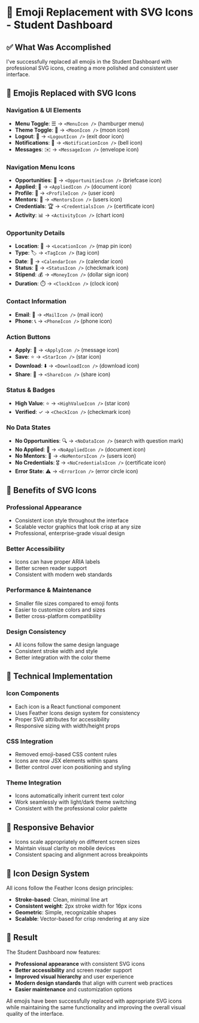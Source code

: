 # 🎨 Emoji Replacement with SVG Icons - Student Dashboard

## ✅ **What Was Accomplished**

I've successfully replaced all emojis in the Student Dashboard with professional SVG icons, creating a more polished and consistent user interface.

## 🔄 **Emojis Replaced with SVG Icons**

### **Navigation & UI Elements**
- **Menu Toggle**: ☰ → `<MenuIcon />` (hamburger menu)
- **Theme Toggle**: 🌙 → `<MoonIcon />` (moon icon)
- **Logout**: 🚪 → `<LogoutIcon />` (exit door icon)
- **Notifications**: 🔔 → `<NotificationIcon />` (bell icon)
- **Messages**: ✉️ → `<MessageIcon />` (envelope icon)

### **Navigation Menu Icons**
- **Opportunities**: 💼 → `<OpportunitiesIcon />` (briefcase icon)
- **Applied**: 📝 → `<AppliedIcon />` (document icon)
- **Profile**: 👤 → `<ProfileIcon />` (user icon)
- **Mentors**: 🧠 → `<MentorsIcon />` (users icon)
- **Credentials**: 🏆 → `<CredentialsIcon />` (certificate icon)
- **Activity**: 📊 → `<ActivityIcon />` (chart icon)

### **Opportunity Details**
- **Location**: 📍 → `<LocationIcon />` (map pin icon)
- **Type**: 🏷️ → `<TagIcon />` (tag icon)
- **Date**: 📅 → `<CalendarIcon />` (calendar icon)
- **Status**: 📌 → `<StatusIcon />` (checkmark icon)
- **Stipend**: 💰 → `<MoneyIcon />` (dollar sign icon)
- **Duration**: ⏱️ → `<ClockIcon />` (clock icon)

### **Contact Information**
- **Email**: 📧 → `<MailIcon />` (mail icon)
- **Phone**: 📞 → `<PhoneIcon />` (phone icon)

### **Action Buttons**
- **Apply**: 📩 → `<ApplyIcon />` (message icon)
- **Save**: ⭐ → `<StarIcon />` (star icon)
- **Download**: ⬇️ → `<DownloadIcon />` (download icon)
- **Share**: 🔗 → `<ShareIcon />` (share icon)

### **Status & Badges**
- **High Value**: ⭐ → `<HighValueIcon />` (star icon)
- **Verified**: ✓ → `<CheckIcon />` (checkmark icon)

### **No Data States**
- **No Opportunities**: 🔍 → `<NoDataIcon />` (search with question mark)
- **No Applied**: 📝 → `<NoAppliedIcon />` (document icon)
- **No Mentors**: 👥 → `<NoMentorsIcon />` (users icon)
- **No Credentials**: 🎖️ → `<NoCredentialsIcon />` (certificate icon)
- **Error State**: ⚠️ → `<ErrorIcon />` (error circle icon)

## 🎯 **Benefits of SVG Icons**

### **Professional Appearance**
- Consistent icon style throughout the interface
- Scalable vector graphics that look crisp at any size
- Professional, enterprise-grade visual design

### **Better Accessibility**
- Icons can have proper ARIA labels
- Better screen reader support
- Consistent with modern web standards

### **Performance & Maintenance**
- Smaller file sizes compared to emoji fonts
- Easier to customize colors and sizes
- Better cross-platform compatibility

### **Design Consistency**
- All icons follow the same design language
- Consistent stroke width and style
- Better integration with the color theme

## 🔧 **Technical Implementation**

### **Icon Components**
- Each icon is a React functional component
- Uses Feather Icons design system for consistency
- Proper SVG attributes for accessibility
- Responsive sizing with width/height props

### **CSS Integration**
- Removed emoji-based CSS content rules
- Icons are now JSX elements within spans
- Better control over icon positioning and styling

### **Theme Integration**
- Icons automatically inherit current text color
- Work seamlessly with light/dark theme switching
- Consistent with the professional color palette

## 📱 **Responsive Behavior**

- Icons scale appropriately on different screen sizes
- Maintain visual clarity on mobile devices
- Consistent spacing and alignment across breakpoints

## 🎨 **Icon Design System**

All icons follow the Feather Icons design principles:
- **Stroke-based**: Clean, minimal line art
- **Consistent weight**: 2px stroke width for 16px icons
- **Geometric**: Simple, recognizable shapes
- **Scalable**: Vector-based for crisp rendering at any size

## 🚀 **Result**

The Student Dashboard now features:
- **Professional appearance** with consistent SVG icons
- **Better accessibility** and screen reader support
- **Improved visual hierarchy** and user experience
- **Modern design standards** that align with current web practices
- **Easier maintenance** and customization options

All emojis have been successfully replaced with appropriate SVG icons while maintaining the same functionality and improving the overall visual quality of the interface.
